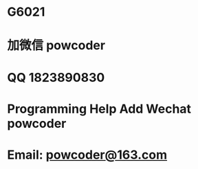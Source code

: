 # G6021
# 加微信 powcoder

# QQ 1823890830

# Programming Help Add Wechat powcoder

# Email: powcoder@163.com

